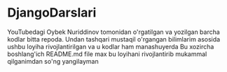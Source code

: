# DjangoDarslari
YouTubedagi Oybek Nuriddinov tomonidan o'rgatilgan va yozilgan barcha kodlar bitta repoda.
Undan tashqari mustaqil o'rgangan bilimlarim asosida ushbu loyiha rivojlantirilgan va u kodlar ham manashuyerda
Bu xozircha boshlang'ich README.md file max bu loyihani rivojlantirib mukammal qilganimdan so'ng yangilayman

